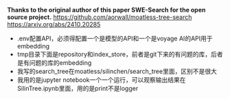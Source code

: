 **Thanks to the original author of this paper SWE-Search for the open source project.** <https://github.com/aorwall/moatless-tree-search>  <https://arxiv.org/abs/2410.20285>

* .env配置API，必须得配置一个是模型的API和一个是voyage AI的API用于embedding
* tmp目录下面是repository和index_store，前者是git下来的有问题的库，后者是有问题的库的embedding
* 我写的search_tree在moatless/silinchen/search_tree里面，区别不是很大
* 我用的是jupyter notebook一个一个运行，可以观察输出结果在SilinTree.ipynb里面，用的是print不是logger
